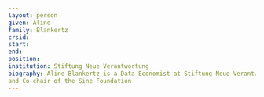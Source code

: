 ```yaml
---
layout: person
given: Aline
family: Blankertz
crsid: 
start: 
end:
position: 
institution: Stiftung Neue Verantwortung
biography: Aline Blankertz is a Data Economist at Stiftung Neue Verantwortung
and Co-chair of the Sine Foundation
---
```

